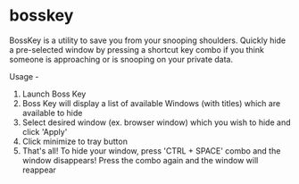 # bosskey
BossKey is a utility to save you from your snooping shoulders. Quickly hide a pre-selected window by pressing a shortcut key combo if you think someone is approaching or is snooping on your private data.

Usage -

1. Launch Boss Key
2. Boss Key will display a list of available Windows (with titles) which are available to hide
3. Select desired window (ex. browser window) which you wish to hide and click 'Apply'
4. Click minimize to tray button
5. That's all! To hide your window, press 'CTRL + SPACE' combo and the window disappears! Press the combo again and the window will reappear

